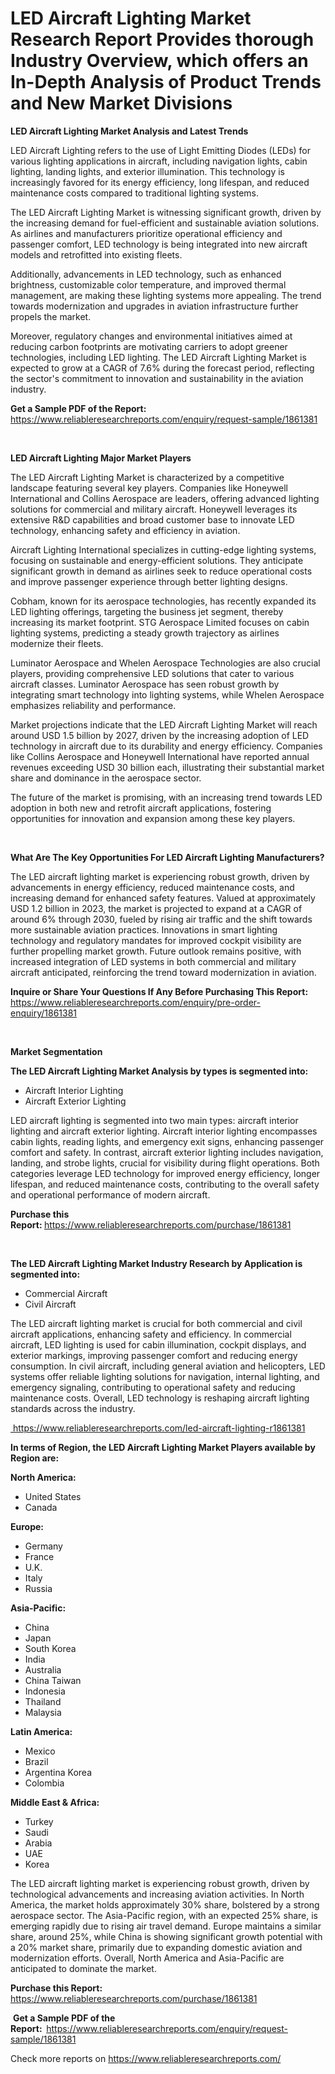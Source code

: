 <p><h1>LED Aircraft Lighting Market Research Report Provides thorough Industry Overview, which offers an In-Depth Analysis of Product Trends and New Market Divisions</h1></p><p><strong>LED Aircraft Lighting Market Analysis and Latest Trends</strong></p>
<p><p>LED Aircraft Lighting refers to the use of Light Emitting Diodes (LEDs) for various lighting applications in aircraft, including navigation lights, cabin lighting, landing lights, and exterior illumination. This technology is increasingly favored for its energy efficiency, long lifespan, and reduced maintenance costs compared to traditional lighting systems. </p><p>The LED Aircraft Lighting Market is witnessing significant growth, driven by the increasing demand for fuel-efficient and sustainable aviation solutions. As airlines and manufacturers prioritize operational efficiency and passenger comfort, LED technology is being integrated into new aircraft models and retrofitted into existing fleets. </p><p>Additionally, advancements in LED technology, such as enhanced brightness, customizable color temperature, and improved thermal management, are making these lighting systems more appealing. The trend towards modernization and upgrades in aviation infrastructure further propels the market. </p><p>Moreover, regulatory changes and environmental initiatives aimed at reducing carbon footprints are motivating carriers to adopt greener technologies, including LED lighting. The LED Aircraft Lighting Market is expected to grow at a CAGR of 7.6% during the forecast period, reflecting the sector's commitment to innovation and sustainability in the aviation industry.</p></p>
<p><strong>Get a Sample PDF of the Report:&nbsp;</strong> <a href="https://www.reliableresearchreports.com/enquiry/request-sample/1861381?utm_campaign=3056&utm_medium=2&utm_source=Github&utm_content=ia&utm_term=30032025&utm_id=led-aircraft-lighting">https://www.reliableresearchreports.com/enquiry/request-sample/1861381</a></p>
<p>&nbsp;</p>
<p><strong>LED Aircraft Lighting Major Market Players</strong></p>
<p><p>The LED Aircraft Lighting Market is characterized by a competitive landscape featuring several key players. Companies like Honeywell International and Collins Aerospace are leaders, offering advanced lighting solutions for commercial and military aircraft. Honeywell leverages its extensive R&D capabilities and broad customer base to innovate LED technology, enhancing safety and efficiency in aviation.</p><p>Aircraft Lighting International specializes in cutting-edge lighting systems, focusing on sustainable and energy-efficient solutions. They anticipate significant growth in demand as airlines seek to reduce operational costs and improve passenger experience through better lighting designs.</p><p>Cobham, known for its aerospace technologies, has recently expanded its LED lighting offerings, targeting the business jet segment, thereby increasing its market footprint. STG Aerospace Limited focuses on cabin lighting systems, predicting a steady growth trajectory as airlines modernize their fleets.</p><p>Luminator Aerospace and Whelen Aerospace Technologies are also crucial players, providing comprehensive LED solutions that cater to various aircraft classes. Luminator Aerospace has seen robust growth by integrating smart technology into lighting systems, while Whelen Aerospace emphasizes reliability and performance.</p><p>Market projections indicate that the LED Aircraft Lighting Market will reach around USD 1.5 billion by 2027, driven by the increasing adoption of LED technology in aircraft due to its durability and energy efficiency. Companies like Collins Aerospace and Honeywell International have reported annual revenues exceeding USD 30 billion each, illustrating their substantial market share and dominance in the aerospace sector. </p><p>The future of the market is promising, with an increasing trend towards LED adoption in both new and retrofit aircraft applications, fostering opportunities for innovation and expansion among these key players.</p></p>
<p>&nbsp;</p>
<p><strong>What Are The Key Opportunities For LED Aircraft Lighting Manufacturers?</strong></p>
<p><p>The LED aircraft lighting market is experiencing robust growth, driven by advancements in energy efficiency, reduced maintenance costs, and increasing demand for enhanced safety features. Valued at approximately USD 1.2 billion in 2023, the market is projected to expand at a CAGR of around 6% through 2030, fueled by rising air traffic and the shift towards more sustainable aviation practices. Innovations in smart lighting technology and regulatory mandates for improved cockpit visibility are further propelling market growth. Future outlook remains positive, with increased integration of LED systems in both commercial and military aircraft anticipated, reinforcing the trend toward modernization in aviation.</p></p>
<p><strong>Inquire or Share Your Questions If Any Before Purchasing This Report:</strong> <a href="https://www.reliableresearchreports.com/enquiry/pre-order-enquiry/1861381?utm_campaign=3056&utm_medium=2&utm_source=Github&utm_content=ia&utm_term=30032025&utm_id=led-aircraft-lighting">https://www.reliableresearchreports.com/enquiry/pre-order-enquiry/1861381</a></p>
<p>&nbsp;</p>
<p><strong>Market Segmentation</strong></p>
<p><strong>The LED Aircraft Lighting Market Analysis by types is segmented into:</strong></p>
<p><ul><li>Aircraft Interior Lighting</li><li>Aircraft Exterior Lighting</li></ul></p>
<p><p>LED aircraft lighting is segmented into two main types: aircraft interior lighting and aircraft exterior lighting. Aircraft interior lighting encompasses cabin lights, reading lights, and emergency exit signs, enhancing passenger comfort and safety. In contrast, aircraft exterior lighting includes navigation, landing, and strobe lights, crucial for visibility during flight operations. Both categories leverage LED technology for improved energy efficiency, longer lifespan, and reduced maintenance costs, contributing to the overall safety and operational performance of modern aircraft.</p></p>
<p><strong>Purchase this Report:&nbsp;</strong><a href="https://www.reliableresearchreports.com/purchase/1861381?utm_campaign=3056&utm_medium=2&utm_source=Github&utm_content=ia&utm_term=30032025&utm_id=led-aircraft-lighting">https://www.reliableresearchreports.com/purchase/1861381</a></p>
<p>&nbsp;</p>
<p><strong>The LED Aircraft Lighting Market Industry Research by Application is segmented into:</strong></p>
<p><ul><li>Commercial Aircraft</li><li>Civil Aircraft</li></ul></p>
<p><p>The LED aircraft lighting market is crucial for both commercial and civil aircraft applications, enhancing safety and efficiency. In commercial aircraft, LED lighting is used for cabin illumination, cockpit displays, and exterior markings, improving passenger comfort and reducing energy consumption. In civil aircraft, including general aviation and helicopters, LED systems offer reliable lighting solutions for navigation, internal lighting, and emergency signaling, contributing to operational safety and reducing maintenance costs. Overall, LED technology is reshaping aircraft lighting standards across the industry.</p></p>
<p><a href="https://www.reliableresearchreports.com/led-aircraft-lighting-r1861381?utm_campaign=3056&utm_medium=2&utm_source=Github&utm_content=ia&utm_term=30032025&utm_id=led-aircraft-lighting">&nbsp;https://www.reliableresearchreports.com/led-aircraft-lighting-r1861381</a></p>
<p><strong>In terms of Region, the LED Aircraft Lighting Market Players available by Region are:</strong></p>
<p>
    <p> <strong> North America: </strong>
        <ul>
            <li>United States</li>
            <li>Canada</li>
        </ul>
        </p> 
    <p> <strong> Europe: </strong>
        <ul>
            <li>Germany</li>
            <li>France</li>
            <li>U.K.</li>
            <li>Italy</li>
            <li>Russia</li>
        </ul>
        </p> 
    <p> <strong> Asia-Pacific: </strong>
        <ul>
            <li>China</li>
            <li>Japan</li>
            <li>South Korea</li>
            <li>India</li>
            <li>Australia</li>
            <li>China Taiwan</li>
            <li>Indonesia</li>
            <li>Thailand</li>
            <li>Malaysia</li>
        </ul>
        </p> 
    <p> <strong> Latin America: </strong>
        <ul>
            <li>Mexico</li>
            <li>Brazil</li>
            <li>Argentina Korea</li>
            <li>Colombia</li>
        </ul>
        </p> 
    <p> <strong> Middle East & Africa: </strong>
        <ul>
            <li>Turkey</li>
            <li>Saudi</li>
            <li>Arabia</li>
            <li>UAE</li>
            <li>Korea</li>
        </ul>
    </p>
    </p>
<p><p>The LED aircraft lighting market is experiencing robust growth, driven by technological advancements and increasing aviation activities. In North America, the market holds approximately 30% share, bolstered by a strong aerospace sector. The Asia-Pacific region, with an expected 25% share, is emerging rapidly due to rising air travel demand. Europe maintains a similar share, around 25%, while China is showing significant growth potential with a 20% market share, primarily due to expanding domestic aviation and modernization efforts. Overall, North America and Asia-Pacific are anticipated to dominate the market.</p></p>
<p><strong>Purchase this Report: </strong><a href="https://www.reliableresearchreports.com/purchase/1861381?utm_campaign=3056&utm_medium=2&utm_source=Github&utm_content=ia&utm_term=30032025&utm_id=led-aircraft-lighting">https://www.reliableresearchreports.com/purchase/1861381</a></p>
<p>&nbsp;<strong>Get a Sample PDF of the Report:&nbsp;&nbsp;</strong><a href="https://www.reliableresearchreports.com/enquiry/request-sample/1861381?utm_campaign=3056&utm_medium=2&utm_source=Github&utm_content=ia&utm_term=30032025&utm_id=led-aircraft-lighting">https://www.reliableresearchreports.com/enquiry/request-sample/1861381</a></p>
<p><strong></strong></p>
<p>Check more reports on <a href="https://www.reliableresearchreports.com/?utm_campaign=3056&utm_medium=2&utm_source=Github&utm_content=ia&utm_term=30032025&utm_id=led-aircraft-lighting">https://www.reliableresearchreports.com/</a></p>